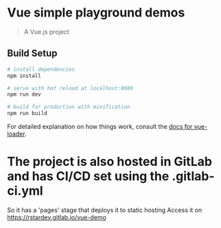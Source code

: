 # Vue simple playground demos

> A Vue.js project

## Build Setup

``` bash
# install dependencies
npm install

# serve with hot reload at localhost:8080
npm run dev

# build for production with minification
npm run build
```

For detailed explanation on how things work, consult the [docs for vue-loader](http://vuejs.github.io/vue-loader).

# The project is also hosted in GitLab and has CI/CD set using the .gitlab-ci.yml

So it has a 'pages' stage that deploys it to static hosting
Access it on https://rstardev.gitlab.io/vue-demo
